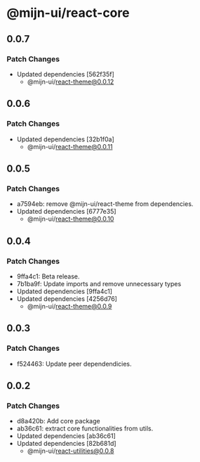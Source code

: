 # @mijn-ui/react-core

## 0.0.7

### Patch Changes

- Updated dependencies [562f35f]
  - @mijn-ui/react-theme@0.0.12

## 0.0.6

### Patch Changes

- Updated dependencies [32b1f0a]
  - @mijn-ui/react-theme@0.0.11

## 0.0.5

### Patch Changes

- a7594eb: remove @mijn-ui/react-theme from dependencies.
- Updated dependencies [6777e35]
  - @mijn-ui/react-theme@0.0.10

## 0.0.4

### Patch Changes

- 9ffa4c1: Beta release.
- 7b1ba9f: Update imports and remove unnecessary types
- Updated dependencies [9ffa4c1]
- Updated dependencies [4256d76]
  - @mijn-ui/react-theme@0.0.9

## 0.0.3

### Patch Changes

- f524463: Update peer dependendicies.

## 0.0.2

### Patch Changes

- d8a420b: Add core package
- ab36c61: extract core functionalities from utils.
- Updated dependencies [ab36c61]
- Updated dependencies [82b681d]
  - @mijn-ui/react-utilities@0.0.8
